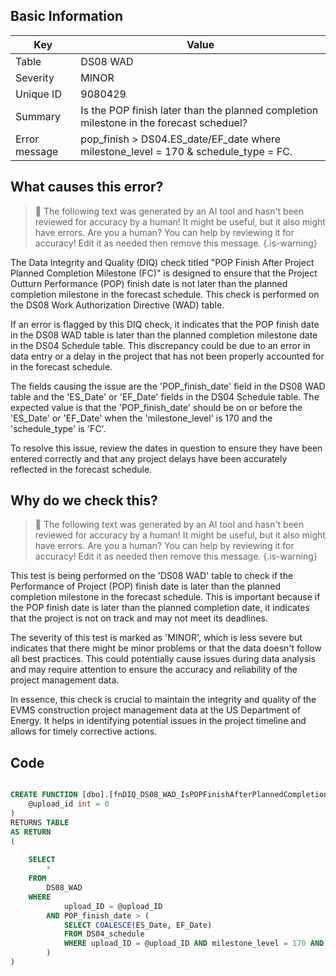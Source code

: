 ## Basic Information
| Key         | Value          |
|-------------|----------------|
| Table       | DS08 WAD |
| Severity    | MINOR |
| Unique ID   | 9080429   |
| Summary     | Is the POP finish later than the planned completion milestone in the forecast scheduel? |
| Error message | pop_finish > DS04.ES_date/EF_date where milestone_level = 170 & schedule_type = FC. |

## What causes this error?

> :robot: The following text was generated by an AI tool and hasn't been reviewed for accuracy by a human! It might be useful, but it also might have errors. Are you a human? You can help by reviewing it for accuracy! Edit it as needed then remove this message.
{.is-warning}

The Data Integrity and Quality (DIQ) check titled "POP Finish After Project Planned Completion Milestone (FC)" is designed to ensure that the Project Outturn Performance (POP) finish date is not later than the planned completion milestone in the forecast schedule. This check is performed on the DS08 Work Authorization Directive (WAD) table.

If an error is flagged by this DIQ check, it indicates that the POP finish date in the DS08 WAD table is later than the planned completion milestone date in the DS04 Schedule table. This discrepancy could be due to an error in data entry or a delay in the project that has not been properly accounted for in the forecast schedule.

The fields causing the issue are the 'POP_finish_date' field in the DS08 WAD table and the 'ES_Date' or 'EF_Date' fields in the DS04 Schedule table. The expected value is that the 'POP_finish_date' should be on or before the 'ES_Date' or 'EF_Date' when the 'milestone_level' is 170 and the 'schedule_type' is 'FC'. 

To resolve this issue, review the dates in question to ensure they have been entered correctly and that any project delays have been accurately reflected in the forecast schedule.
## Why do we check this?

> :robot: The following text was generated by an AI tool and hasn't been reviewed for accuracy by a human! It might be useful, but it also might have errors. Are you a human? You can help by reviewing it for accuracy! Edit it as needed then remove this message.
{.is-warning}

This test is being performed on the 'DS08 WAD' table to check if the Performance of Project (POP) finish date is later than the planned completion milestone in the forecast schedule. This is important because if the POP finish date is later than the planned completion date, it indicates that the project is not on track and may not meet its deadlines. 

The severity of this test is marked as 'MINOR', which is less severe but indicates that there might be minor problems or that the data doesn't follow all best practices. This could potentially cause issues during data analysis and may require attention to ensure the accuracy and reliability of the project management data. 

In essence, this check is crucial to maintain the integrity and quality of the EVMS construction project management data at the US Department of Energy. It helps in identifying potential issues in the project timeline and allows for timely corrective actions.
## Code

```sql

CREATE FUNCTION [dbo].[fnDIQ_DS08_WAD_IsPOPFinishAfterPlannedCompletionFC] (
	@upload_id int = 0
)
RETURNS TABLE
AS RETURN
(
	
	SELECT 
		*
	FROM
		DS08_WAD
	WHERE
			upload_ID = @upload_ID  
		AND POP_finish_date > (
			SELECT COALESCE(ES_Date, EF_Date)
			FROM DS04_schedule
			WHERE upload_ID = @upload_ID AND milestone_level = 170 AND schedule_type = 'FC'
		)
)
```
